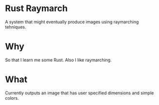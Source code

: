 # Rust Raymarch
A system that might eventually produce images using raymarching tehniques.
# Why
So that I learn me some Rust. Also I like raymarching.
# What
Currently outputs an image that has user specified dimensions and simple colors.
